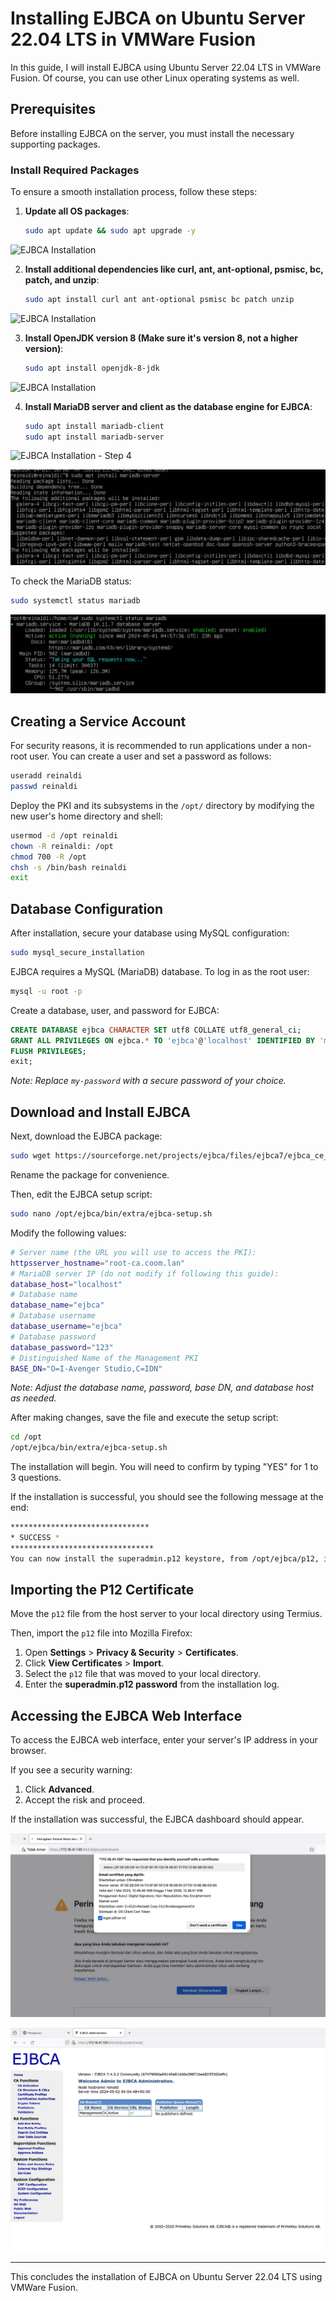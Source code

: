 # Installing EJBCA on Ubuntu Server 22.04 LTS in VMWare Fusion

In this guide, I will install EJBCA using Ubuntu Server 22.04 LTS in VMWare Fusion. Of course, you can use other Linux operating systems as well.

## Prerequisites
Before installing EJBCA on the server, you must install the necessary supporting packages.

### Install Required Packages
To ensure a smooth installation process, follow these steps:

1. **Update all OS packages**:
   ```bash
   sudo apt update && sudo apt upgrade -y
   ```
![EJBCA Installation](https://miro.medium.com/v2/resize:fit:1400/format:webp/1*D3LpYcdE7GbSbb7U8Fy4qQ.png)

2. **Install additional dependencies like curl, ant, ant-optional, psmisc, bc, patch, and unzip**:
   ```bash
   sudo apt install curl ant ant-optional psmisc bc patch unzip
   ```
![EJBCA Installation](https://miro.medium.com/v2/resize:fit:1400/format:webp/1*3VRpDtWdvB1mOpXf1Kp7OQ.png)

3. **Install OpenJDK version 8 (Make sure it's version 8, not a higher version)**:
   ```bash
   sudo apt install openjdk-8-jdk
   ```
![EJBCA Installation](https://miro.medium.com/v2/resize:fit:1400/format:webp/1*o0QYR7zspWAwU2nLZwv04w.png)
   
4. **Install MariaDB server and client as the database engine for EJBCA**:
   ```bash
   sudo apt install mariadb-client
   sudo apt install mariadb-server
   ```
![EJBCA Installation - Step 4](https://miro.medium.com/v2/resize:fit:1400/format:webp/1*Vrhtla3ksgbYx0JFJIpLqw.png)

![MariaDB Server](https://github.com/ReinaldiH/ejbca-ubuntu-vmware/blob/69fa0d1a6ccf52941ba8cf0090add41b8f800e4b/maria%20db%20servcer.webp?raw=true)

   To check the MariaDB status:
   ```bash
   sudo systemctl status mariadb
   ```

![Status MariaDB](https://github.com/ReinaldiH/ejbca-ubuntu-vmware/blob/69fa0d1a6ccf52941ba8cf0090add41b8f800e4b/status%20maria%20db.webp?raw=true)

## Creating a Service Account
For security reasons, it is recommended to run applications under a non-root user. You can create a user and set a password as follows:
```bash
useradd reinaldi
passwd reinaldi
```

Deploy the PKI and its subsystems in the `/opt/` directory by modifying the new user's home directory and shell:
```bash
usermod -d /opt reinaldi
chown -R reinaldi: /opt
chmod 700 -R /opt
chsh -s /bin/bash reinaldi
exit
```

## Database Configuration
After installation, secure your database using MySQL configuration:
```bash
sudo mysql_secure_installation
```

EJBCA requires a MySQL (MariaDB) database. To log in as the root user:
```bash
mysql -u root -p
```

Create a database, user, and password for EJBCA:
```sql
CREATE DATABASE ejbca CHARACTER SET utf8 COLLATE utf8_general_ci;
GRANT ALL PRIVILEGES ON ejbca.* TO 'ejbca'@'localhost' IDENTIFIED BY 'my-password';
FLUSH PRIVILEGES;
exit;
```
*Note: Replace `my-password` with a secure password of your choice.*

## Download and Install EJBCA
Next, download the EJBCA package:
```bash
sudo wget https://sourceforge.net/projects/ejbca/files/ejbca7/ejbca_ce_7_4_3_2.zip
```
Rename the package for convenience.

Then, edit the EJBCA setup script:
```bash
sudo nano /opt/ejbca/bin/extra/ejbca-setup.sh
```
Modify the following values:
```bash
# Server name (the URL you will use to access the PKI):
httpsserver_hostname="root-ca.coom.lan"
# MariaDB server IP (do not modify if following this guide):
database_host="localhost"
# Database name
database_name="ejbca"
# Database username
database_username="ejbca"
# Database password
database_password="123"
# Distinguished Name of the Management PKI
BASE_DN="O=I-Avenger Studio,C=IDN"
```
*Note: Adjust the database name, password, base DN, and database host as needed.*

After making changes, save the file and execute the setup script:
```bash
cd /opt
/opt/ejbca/bin/extra/ejbca-setup.sh
```
The installation will begin. You will need to confirm by typing "YES" for 1 to 3 questions.

If the installation is successful, you should see the following message at the end:
```bash
*******************************
* SUCCESS *
********************************
You can now install the superadmin.p12 keystore, from /opt/ejbca/p12, in your web browser, using the password 531adeac084a9b08b9881f2b9c367561e3eac4fd
```

## Importing the P12 Certificate
Move the `p12` file from the host server to your local directory using Termius.

Then, import the `p12` file into Mozilla Firefox:
1. Open **Settings** > **Privacy & Security** > **Certificates**.
2. Click **View Certificates** > **Import**.
3. Select the `p12` file that was moved to your local directory.
4. Enter the **superadmin.p12 password** from the installation log.

## Accessing the EJBCA Web Interface
To access the EJBCA web interface, enter your server's IP address in your browser.

If you see a security warning:
1. Click **Advanced**.
2. Accept the risk and proceed.

If the installation was successful, the EJBCA dashboard should appear.

![EJBCA Web](https://github.com/ReinaldiH/ejbca-ubuntu-vmware/blob/1fc7f4ca2226d2364cc015f1d68d7e4603a71f70/EJBCA%20WEB.webp?raw=true)

![EJBCA Web 2](https://github.com/ReinaldiH/ejbca-ubuntu-vmware/blob/1fc7f4ca2226d2364cc015f1d68d7e4603a71f70/EJBCA%20WEB%202.webp?raw=true)

---

This concludes the installation of EJBCA on Ubuntu Server 22.04 LTS using VMWare Fusion.


